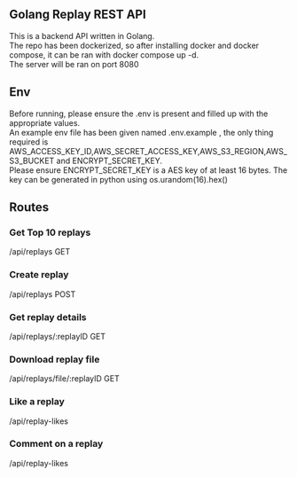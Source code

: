 ## Golang Replay REST API
This is a backend API written in Golang.<br>
The repo has been dockerized, so after installing docker and docker compose, it can be ran with docker compose up -d.<br>
The server will be ran on port 8080
## Env
Before running, please ensure the .env is present and filled up with the appropriate values.<br>
An example env file has been given named .env.example , the only thing required is AWS_ACCESS_KEY_ID,AWS_SECRET_ACCESS_KEY,AWS_S3_REGION,AWS_S3_BUCKET and ENCRYPT_SECRET_KEY.<br>
Please ensure ENCRYPT_SECRET_KEY is a AES key of at least 16 bytes. The key can be generated in python using  os.urandom(16).hex()<br>

## Routes
### Get Top 10 replays
/api/replays GET
### Create replay
/api/replays POST
### Get replay details
/api/replays/:replayID GET
### Download replay file
/api/replays/file/:replayID GET
### Like a replay
/api/replay-likes
### Comment on a replay
/api/replay-likes
